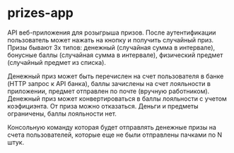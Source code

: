 # prizes-app

API веб-приложения для розыгрыша призов.
После аутентификации пользователь может нажать на кнопку и получить случайный приз.
Призы бывают 3х типов: денежный (случайная сумма в интервале), бонусные баллы (случайная сумма в интервале), физический предмет
(случайный предмет из списка).

Денежный приз может быть перечислен на счет пользователя в банке (HTTP запрос к API банка), баллы зачислены на счет лояльности в приложении,
предмет отправлен по почте (вручную работником). Денежный приз может конвертироваться в баллы лояльности с учетом коэфициэнта. От приза можно
отказаться. Деньги и предметы ограничены, баллы лояльности нет.

Консольную команду которая будет отправлять денежные призы на счета пользователей, которые еще не были отправлены пачками по N
штук.
